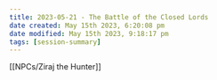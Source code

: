 ```yaml
---
title: 2023-05-21 - The Battle of the Closed Lords
date created: May 15th 2023, 6:20:08 pm
date modified: May 15th 2023, 9:18:17 pm
tags: [session-summary]
---
```

[[NPCs/Ziraj the Hunter]]
